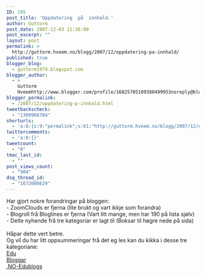 ```yaml
---
ID: 195
post_title: 'Oppdatering  på  innhald.'
author: Guttorm
post_date: 2007-12-03 11:36:00
post_excerpt: ""
layout: post
permalink: >
  http://guttorm.hveem.no/blogg/2007/12/oppdatering-pa-innhald/
published: true
blogger_blog:
  - guttorm1979.blogspot.com
blogger_author:
  - >
    Guttorm
    Hveemhttp://www.blogger.com/profile/16825705109380499953noreply@blogger.com
blogger_permalink:
  - /2007/12/oppdatering-p-innhald.html
tweetbackscheck:
  - "1309966784"
shorturls:
  - 'a:8:{s:9:"permalink";s:61:"http://guttorm.hveem.no/blogg/2007/12/oppdatering-pa-innhald/";s:7:"tinyurl";s:25:"http://tinyurl.com/alphon";s:4:"isgd";s:17:"http://is.gd/gULs";s:5:"bitly";s:20:"http://bit.ly/3H4Srk";s:5:"snipr";s:22:"http://snipr.com/akp74";s:5:"snurl";s:22:"http://snurl.com/akp74";s:7:"snipurl";s:24:"http://snipurl.com/akp74";s:4:"trim";s:17:"http://tr.im/bxft";}'
twittercomments:
  - 'a:0:{}'
tweetcount:
  - "0"
tmac_last_id:
  - ""
post_views_count:
  - "904"
dsq_thread_id:
  - "1672008629"
---
```

Har gjort nokre forandringar på bloggen:<br />- ZoomClouds er fjerna (lite brukt og vart ikkje som forandra)<br />- Blogroll frå Bloglines er fjerna (Vart litt mange, men har 190 på lista sjølv)<br />- Delte nyhende frå tre kategoriar er lagt til (Boksar til høgre nede på sida)<br /><br />Håpar dette vert betre.<br />Og vil du har litt oppsummeringar frå det eg les kan du kikka i desse tre kategoriane:<br /><a href="http://www.google.no/reader/shared/user/08614505666430269403/label/Edu">Edu</a><br /><a href="http://www.google.no/reader/shared/user/08614505666430269403/label/bloggar">Bloggar</a><br /><a href="http://www.google.no/reader/shared/user/08614505666430269403/label/no-edublogs">.NO-Edublogs</a>
